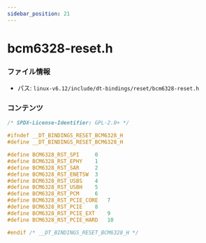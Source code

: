 ```yaml
---
sidebar_position: 21
---
```

# bcm6328-reset.h

### ファイル情報

- パス: `linux-v6.12/include/dt-bindings/reset/bcm6328-reset.h`

### コンテンツ

```h
/* SPDX-License-Identifier: GPL-2.0+ */

#ifndef __DT_BINDINGS_RESET_BCM6328_H
#define __DT_BINDINGS_RESET_BCM6328_H

#define BCM6328_RST_SPI		0
#define BCM6328_RST_EPHY	1
#define BCM6328_RST_SAR		2
#define BCM6328_RST_ENETSW	3
#define BCM6328_RST_USBS	4
#define BCM6328_RST_USBH	5
#define BCM6328_RST_PCM		6
#define BCM6328_RST_PCIE_CORE	7
#define BCM6328_RST_PCIE	8
#define BCM6328_RST_PCIE_EXT	9
#define BCM6328_RST_PCIE_HARD	10

#endif /* __DT_BINDINGS_RESET_BCM6328_H */

```
